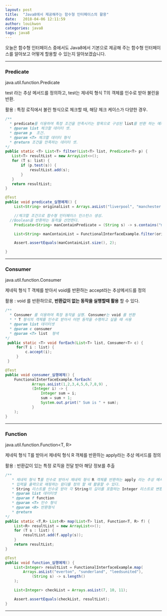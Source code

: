 ```yaml
---
layout: post
title:  "Java8에서 제공해주는 함수형 인터페이스의 활용"
date:   2018-04-06 12:11:59
author: louikwon
categories: java8
tags: java8
---
```

오늘은 함수형 인터페이스 중에서도 Java8에서 기본으로 제공해 주는 함수형 인터페이스를 알아보고 어떻게 할용할 수 있는지 알아보겠습니다.

***
### Predicate
java.util.function.Predicate<T>

test 라는 추상 메서드를 정의하고, test는 제네릭 형식 T의 객체를 인수로 받아 불린을 반환.

활용 : 특정 로직에서 불린 형식으로 체크할 때, 해당 체크 케이스가 다양한 경우.

```java
/**
  * predicate를 이용하여 특정 조건을 만족시키는 항목으로 구성된 list를 반환 하는 예제.
  * @param list 체크할 데이터 셋.
  * @param p  조건.
  * @param <T> 체크할 데이터 형식
  * @return 조건을 만족하는 데이터 셋.
*/
public static <T> List<T> filter(List<T> list, Predicate<T> p) {
   List<T> resultList = new ArrayList<>();
   for (T s: list) {
       if (p.test(s)) {
           resultList.add(s);
       }
   }
   return resultList;
}
```

```java
@Test
public void predicate_실행예제() {
	List<String> originalList = Arrays.asList("liverpool", "manchester united", "manchester city");

	//체크할 조건으로 함수형 인터페이스 인스턴스 생성.
  //Boolean을 반환하는 동작을 선언한다.
	Predicate<String> manContainPredicate = (String s) -> s.contains("man");

	List<String> manContainList = FunctionalInterfaceExample.filter(originalList, manContainPredicate);

	Assert.assertEquals(manContainList.size(), 2);

}

```
***
### Consumer ###
java.util.function.Consumer<T>

제네릭 형식 T 객체를 받아서 void를 반환하는 accept라는 추상메서드를 정의

활용 : void 를 반환하므로, **반환값이 없는 동작을 실행할때 활용** 할 수 있다.

```java
/**
  * Consumer 를 이용하여 특정 동작을 실행. Consumer는 void 를 반환
  * * T 형식의 객체를 인수로 받아서 어떤 동작을 수행하고 싶을 때 사용
  * @param list 데이터셋
  * @param c consumer
  * @param <T> list  형색
*/
 public static <T> void forEach(List<T> list, Consumer<T> c) {
     for(T i : list) {
         c.accept(i);
     }
 }
```

```java
@Test
public void consumer_실행예제() {
	FunctionalInterfaceExample.forEach(
			Arrays.asList(1,2,3,4,5,6,7,8,9) ,
			(Integer i) -> {
				Integer sum = i;
				sum = sum + 1;
				System.out.print(" Sum is " + sum);
			}
	);
}
```

***
### Function ###
java.util.function.Function<T, R>

제네릭 형식 T를 받아서 제네릭 형식 R 객체를 반환하는 apply라는 추상 메서드를 정의

활용 : 반환값이 있는 특정 로직을 전달 받아 해당 정보를 추출

```java
/**
   * 제네릭 형식 T를 인수로 받아서 제네릭 형식 R 객체를 반환하는 apply 라는 추상 메서드를 정의.
   * 입력을 출력으로 매핑하는 람다를 정의 할 때 활용할 수 있다.
   * String 리스트를 인수로 받아 각 String의 길이를 포함하는 Integer 리스트로 변환하는 map  이라는 메서드를 정의하는 예제
   * @param list 데이터셋
   * @param f function
   * @param <T> 인수 형식
   * @param <R> 반환형식
   * @return
*/
public static <T,R> List<R> map(List<T> list, Function<T, R> f) {
    List<R> resultList = new ArrayList<>();
    for (T s : list) {
        resultList.add(f.apply(s));
    }
    return resultList;
}
```

```java
@Test
public void function_실행예제() {
	List<Integer> resultList = FunctionalInterfaceExample.map(
		Arrays.asList("everton", "sunderland", "leedsunited"),
			(String s) -> s.length()
	);

	List<Integer> checkList = Arrays.asList(7, 10, 11);

	Assert.assertEquals(checkList, resultList);
}

```

***

